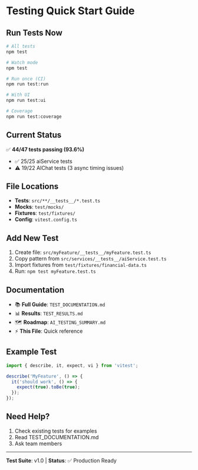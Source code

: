 # Testing Quick Start Guide

## Run Tests Now

```bash
# All tests
npm test

# Watch mode
npm test

# Run once (CI)
npm run test:run

# With UI
npm run test:ui

# Coverage
npm run test:coverage
```

## Current Status

✅ **44/47 tests passing (93.6%)**

- ✅ 25/25 aiService tests
- ⚠️ 19/22 AIChat tests (3 async timing issues)

## File Locations

- **Tests**: `src/**/__tests__/*.test.ts`
- **Mocks**: `test/mocks/`
- **Fixtures**: `test/fixtures/`
- **Config**: `vitest.config.ts`

## Add New Test

1. Create file: `src/myFeature/__tests__/myFeature.test.ts`
2. Copy pattern from `src/services/__tests__/aiService.test.ts`
3. Import fixtures from `test/fixtures/financial-data.ts`
4. Run: `npm test myFeature.test.ts`

## Documentation

- 📚 **Full Guide**: `TEST_DOCUMENTATION.md`
- 📊 **Results**: `TEST_RESULTS.md`
- 🗺️ **Roadmap**: `AI_TESTING_SUMMARY.md`
- ⚡ **This File**: Quick reference

## Example Test

```typescript
import { describe, it, expect, vi } from 'vitest';

describe('MyFeature', () => {
  it('should work', () => {
    expect(true).toBe(true);
  });
});
```

## Need Help?

1. Check existing tests for examples
2. Read TEST_DOCUMENTATION.md
3. Ask team members

---
**Test Suite**: v1.0 | **Status**: ✅ Production Ready
